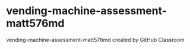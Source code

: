 # vending-machine-assessment-matt576md
vending-machine-assessment-matt576md created by GitHub Classroom
